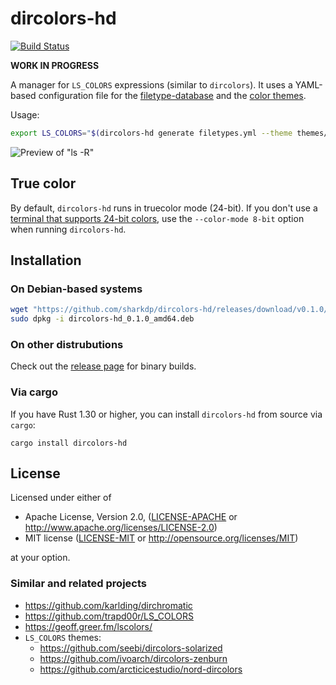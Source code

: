 # dircolors-hd

[![Build Status](https://travis-ci.org/sharkdp/dircolors-hd.svg?branch=master)](https://travis-ci.org/sharkdp/dircolors-hd)

**WORK IN PROGRESS**

A manager for `LS_COLORS` expressions (similar to `dircolors`). It uses a YAML-based configuration
file for the [filetype-database](config/filetypes.yml) and the [color themes](themes/molokai.yml).

Usage:
``` bash
export LS_COLORS="$(dircolors-hd generate filetypes.yml --theme themes/molokai.yml)"
```

![Preview of "ls -R"](https://i.imgur.com/oekLIya.png)

## True color

By default, `dircolors-hd` runs in truecolor mode (24-bit). If you don't use a [terminal
that supports 24-bit colors](https://gist.github.com/XVilka/8346728), use the `--color-mode 8-bit`
option when running `dircolors-hd`.

## Installation

### On Debian-based systems

``` bash
wget "https://github.com/sharkdp/dircolors-hd/releases/download/v0.1.0/dircolors-hd_0.1.0_amd64.deb"
sudo dpkg -i dircolors-hd_0.1.0_amd64.deb
```

### On other distrubutions

Check out the [release page](https://github.com/sharkdp/dircolors-hd/releases) for binary builds.

### Via cargo

If you have Rust 1.30 or higher, you can install `dircolors-hd` from source via `cargo`:
```
cargo install dircolors-hd
```

## License

Licensed under either of

 * Apache License, Version 2.0, ([LICENSE-APACHE](LICENSE-APACHE) or http://www.apache.org/licenses/LICENSE-2.0)
 * MIT license ([LICENSE-MIT](LICENSE-MIT) or http://opensource.org/licenses/MIT)

at your option.

### Similar and related projects

- https://github.com/karlding/dirchromatic
- https://github.com/trapd00r/LS_COLORS
- https://geoff.greer.fm/lscolors/
- `LS_COLORS` themes:
   - https://github.com/seebi/dircolors-solarized
   - https://github.com/ivoarch/dircolors-zenburn
   - https://github.com/arcticicestudio/nord-dircolors
